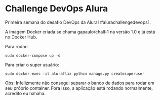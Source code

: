 # Challenge DevOps Alura

Primeira semana do desafio DevOps da Alura! #alurachallengedevops1.

A imagem Docker criada se chama gapaulo/chall-1 na versão 1.0 e já está no Docker Hub.

Para rodar:

    sudo docker-compose up -d

Para criar o super usuário:
  
    sudo docker exec -it aluraflix python manage.py createsuperuser
    

Obs: Infelizmente não consegui separar o banco de dados para rodar em seu próprio container. Fora isso, a aplicação está rodando normalmente, acredito eu hahaha.
